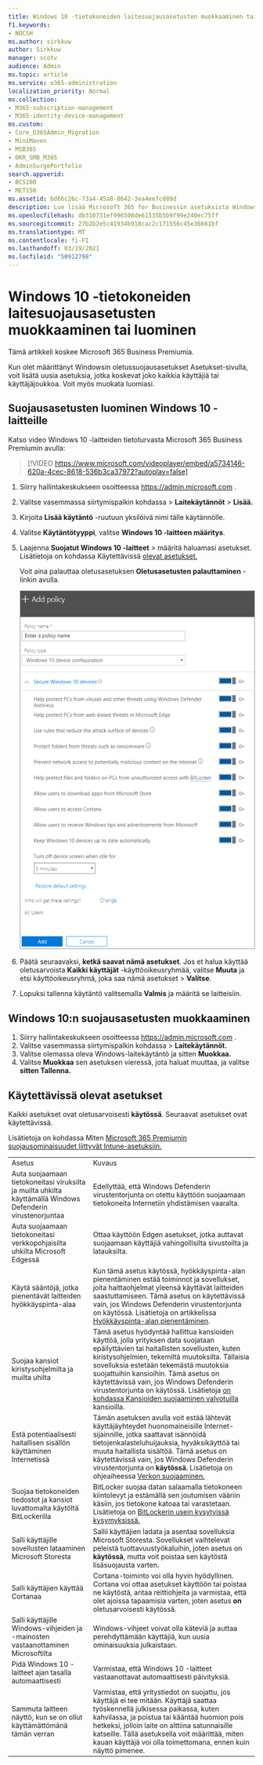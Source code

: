 ```yaml
---
title: Windows 10 -tietokoneiden laitesuojausasetusten muokkaaminen tai luominen
f1.keywords:
- NOCSH
ms.author: sirkkuw
author: Sirkkuw
manager: scotv
audience: Admin
ms.topic: article
ms.service: o365-administration
localization_priority: Normal
ms.collection:
- M365-subscription-management
- M365-identity-device-management
ms.custom:
- Core_O365Admin_Migration
- MiniMaven
- MSB365
- OKR_SMB_M365
- AdminSurgePortfolio
search.appverid:
- BCS160
- MET150
ms.assetid: bd66c26c-73a4-45a8-8642-3ea4ee7cd89d
description: Lue lisää Microsoft 365 for Businessin asetuksista Windows 10 -laitteiden suojaaminen.
ms.openlocfilehash: db310731ef996500de61535b5b9f99e240ec75ff
ms.sourcegitcommit: 27b2b2e5c41934b918cac2c171556c45e36661bf
ms.translationtype: MT
ms.contentlocale: fi-FI
ms.lasthandoff: 03/19/2021
ms.locfileid: "50912798"
---
```

# <a name="edit-or-create-device-protection-settings-for-windows-10-pcs"></a>Windows 10 -tietokoneiden laitesuojausasetusten muokkaaminen tai luominen

Tämä artikkeli koskee Microsoft 365 Business Premiumia.

Kun olet määrittänyt Windowsin oletussuojausasetukset Asetukset-sivulla, voit lisätä uusia asetuksia, jotka koskevat joko kaikkia käyttäjiä tai käyttäjäjoukkoa. Voit myös muokata luomiasi.

## <a name="create-protection-settings-for-windows-10-devices"></a>Suojausasetusten luominen Windows 10 -laitteille

Katso video Windows 10 -laitteiden tietoturvasta Microsoft 365 Business Premiumin avulla:
  
> [!VIDEO https://www.microsoft.com/videoplayer/embed/a5734146-620a-4cec-8618-536b3ca37972?autoplay=false]
  
1. Siirry hallintakeskukseen osoitteessa <a href="https://go.microsoft.com/fwlink/p/?linkid=837890" target="_blank">https://admin.microsoft.com</a> . 
2. Valitse vasemmassa siirtymispalkin kohdassa  \> **Laitekäytännöt** \> **Lisää.**
3. Kirjoita **Lisää käytäntö** -ruutuun yksilöivä nimi tälle käytännölle. 
4. Valitse **Käytäntötyyppi**, valitse **Windows 10 -laitteen määritys**.
5. Laajenna **Suojatut Windows 10 -laitteet** \> määritä haluamasi asetukset. Lisätietoja on kohdassa Käytettävissä [olevat asetukset.](#available-settings) 
    
    Voit aina palauttaa oletusasetuksen **Oletusasetusten palauttaminen** -linkin avulla. 
    
    ![Add policy pane with Windows 10 Device configuration selected](../media/fa9e2dc2-7eae-4c96-af34-765a1f641ecf.png)
  
6. Päätä seuraavaksi, **ketkä saavat nämä asetukset**. Jos et halua käyttää oletusarvoista **Kaikki käyttäjät** -käyttöoikeusryhmää, valitse **Muuta** ja etsi käyttöoikeusryhmä, joka saa nämä asetukset \> **Valitse**.
7. Lopuksi tallenna käytäntö valitsemalla **Valmis** ja määritä se laitteisiin. 

## <a name="edit-windows-10-protection-settings"></a>Windows 10:n suojausasetusten muokkaaminen
 
1. Siirry hallintakeskukseen osoitteessa <a href="https://go.microsoft.com/fwlink/p/?linkid=837890" target="_blank">https://admin.microsoft.com</a> .     
2. Valitse vasemmassa siirtymispalkin kohdassa  \> **Laitekäytännöt.**
1. Valitse olemassa oleva Windows-laitekäytäntö ja sitten **Muokkaa.**
1. Valitse **Muokkaa** sen asetuksen vieressä, jota haluat muuttaa, ja valitse **sitten Tallenna.**

## <a name="available-settings"></a>Käytettävissä olevat asetukset

Kaikki asetukset ovat oletusarvoisesti **käytössä**. Seuraavat asetukset ovat käytettävissä.
  
Lisätietoja on kohdassa Miten [Microsoft 365 Premiumin suojausominaisuudet liittyvät Intune-asetuksiin.](map-protection-features-to-intune-settings.md) 
  
|||
|:-----|:-----|
|Asetus  <br/> |Kuvaus  <br/> |
|Auta suojaamaan tietokoneitasi viruksilta ja muilta uhkilta käyttämällä Windows Defenderin virustenorjuntaa  <br/> |Edellyttää, että Windows Defenderin virustentorjunta on otettu käyttöön suojaamaan tietokoneita Internetiin yhdistämisen vaaralta.  <br/> |
|Auta suojaamaan tietokoneitasi verkkopohjaisilta uhkilta Microsoft Edgessä  <br/> |Ottaa käyttöön Edgen asetukset, jotka auttavat suojaamaan käyttäjiä vahingollisilta sivustoilta ja latauksilta.  <br/> |
|Käytä sääntöjä, jotka pienentävät laitteiden hyökkäyspinta-alaa  <br/> |Kun tämä asetus käytössä, hyökkäyspinta-alan pienentäminen estää toiminnot ja sovellukset, joita haittaohjelmat yleensä käyttävät laitteiden saastuttamiseen. Tämä asetus on käytettävissä vain, jos Windows Defenderin virustentorjunta on käytössä. Lisätietoja on artikkelissa [Hyökkäyspinta-alan pienentäminen](/windows/security/threat-protection/microsoft-defender-atp/exploit-protection).  <br/> |
|Suojaa kansiot kiristysohjelmilta ja muilta uhilta  <br/> |Tämä asetus hyödyntää hallittua kansioiden käyttöä, jolla yrityksen data suojataan epäilyttävien tai haitallisten sovellusten, kuten kiristysohjelmien, tekemiltä muutoksilta. Tällaisia sovelluksia estetään tekemästä muutoksia suojattuihin kansioihin. Tämä asetus on käytettävissä vain, jos Windows Defenderin virustentorjunta on käytössä. Lisätietoja [on kohdassa Kansioiden suojaaminen valvotuilla](/mem/configmgr/protect/deploy-use/create-deploy-exploit-guard-policy#bkmk_CFA) kansioilla.  <br/> |
|Estä potentiaalisesti haitallisen sisällön käyttäminen Internetissä  <br/> |Tämän asetuksen avulla voit estää lähtevät käyttäjäyhteydet huonomaineisille Internet-sijainnille, jotka saattavat isännöidä tietojenkalasteluhuijauksia, hyväksikäyttöä tai muuta haitallista sisältöä. Tämä asetus on käytettävissä vain, jos Windows Defenderin virustentorjunta on **käytössä.** Lisätietoja on ohjeaiheessa [Verkon suojaaminen.](/windows/security/threat-protection/windows-defender-antivirus/configure-real-time-protection-windows-defender-antivirus)  <br/> |
|Suojaa tietokoneiden tiedostot ja kansiot luvattomalta käytöltä BitLockerilla  <br/> |BitLocker suojaa datan salaamalla tietokoneen kiintolevyt ja estämällä sen joutumisen vääriin käsiin, jos tietokone katoaa tai varastetaan. Lisätietoja on [BitLockerin usein kysytyissä kysymyksissä.](/windows/security/information-protection/bitlocker/bitlocker-frequently-asked-questions)  <br/> |
|Salli käyttäjille sovellusten lataaminen Microsoft Storesta  <br/> |Sallii käyttäjien ladata ja asentaa sovelluksia Microsoft Storesta. Sovellukset vaihtelevat peleistä tuottavuustyökaluihin, joten asetus on **käytössä**, mutta voit poistaa sen käytöstä lisäsuojausta varten.  <br/> |
|Salli käyttäjien käyttää Cortanaa  <br/> |Cortana-toiminto voi olla hyvin hyödyllinen. Cortana voi ottaa asetukset käyttöön tai poistaa ne käytöstä, antaa reittiohjeita ja varmistaa, että olet ajoissa tapaamisia varten, joten asetus **on** oletusarvoisesti käytössä.  <br/> |
|Salli käyttäjille Windows-vihjeiden ja -mainosten vastaanottaminen Microsoftilta  <br/> |Windows-vihjeet voivat olla käteviä ja auttaa perehdyttämään käyttäjiä, kun uusia ominaisuuksia julkaistaan.  <br/> |
|Pidä Windows 10 -laitteet ajan tasalla automaattisesti  <br/> |Varmistaa, että Windows 10 -laitteet vastaanottavat automaattisesti päivityksiä.  <br/> |
|Sammuta laitteen näyttö, kun se on ollut käyttämättömänä tämän verran  <br/> |Varmistaa, että yritystiedot on suojattu, jos käyttäjä ei tee mitään. Käyttäjä saattaa työskennellä julkisessa paikassa, kuten kahvilassa, ja poistua tai kääntää huomion pois hetkeksi, jolloin laite on alttiina satunnaisille katseille. Tällä asetuksella voit määrittää, miten kauan käyttäjä voi olla toimettomana, ennen kuin näyttö pimenee.  <br/> |